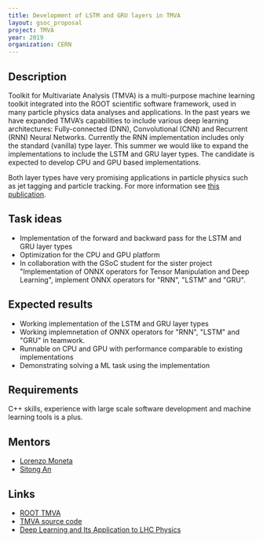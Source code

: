 ```yaml
---
title: Development of LSTM and GRU layers in TMVA
layout: gsoc_proposal
project: TMVA
year: 2019
organization: CERN
---
```


## Description

Toolkit for Multivariate Analysis (TMVA) is a multi-purpose machine learning toolkit integrated into the ROOT scientific software framework, used in many particle physics data analyses and applications. In the past years we have expanded TMVA’s capabilities to include various deep learning architectures: Fully-connected (DNN), Convolutional (CNN) and Recurrent (RNN) Neural Networks. Currently the RNN implementation includes only the standard (vanilla) type layer. This summer we would like to expand the implementations to include the LSTM and GRU layer types. The candidate is expected to develop CPU and GPU based implementations.

Both layer types have very promising applications in particle physics such as jet tagging and particle tracking. For more information see [this publication](https://doi.org/10.1146/annurev-nucl-101917-021019).

## Task ideas
* Implementation of the forward and backward pass for the LSTM and GRU layer types
* Optimization for the CPU and GPU platform
* In collaboration with the GSoC student for the sister project "Implementation of ONNX operators for Tensor Manipulation and Deep Learning", implement ONNX operators for "RNN", "LSTM" and "GRU".

## Expected results
* Working implementation of the LSTM and GRU layer types
* Working implemnetation of ONNX operators for "RNN", "LSTM" and "GRU" in teamwork.
* Runnable on CPU and GPU with performance comparable to existing implementations
* Demonstrating solving a ML task using the implementation


## Requirements
C++ skills, experience with large scale software development and machine learning tools is a plus.

## Mentors
  * [Lorenzo Moneta](mailto:Lorenzo.Moneta@cern.ch)
  * [Sitong An](mailto:s.an@cern.ch)

## Links
  * [ROOT TMVA](http://root.cern/tmva)
  * [TMVA source code](https://github.com/root-mirror/root/tree/master/tmva)
  * [Deep Learning and Its Application to LHC Physics](https://arxiv.org/abs/1806.11484)
